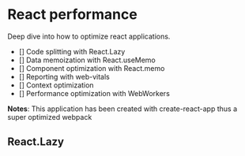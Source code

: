 # React performance

Deep dive into how to optimize react applications.

- [] Code splitting with React.Lazy
- [] Data memoization with React.useMemo
- [] Component optimization with React.memo
- [] Reporting with web-vitals
- [] Context optimization
- [] Performance optimization with WebWorkers


**Notes**: This application has been created with create-react-app thus a super optimized webpack

## React.Lazy




